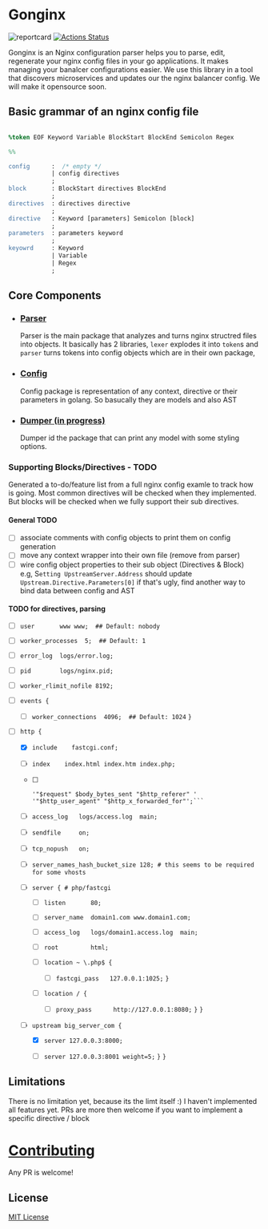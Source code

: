 # Gonginx
![reportcard](https://goreportcard.com/badge/github.com/tufanbarisyildirim/gonginx) [![Actions Status](https://github.com/tufanbarisyildirim/gonginx/workflows/Go/badge.svg)](https://github.com/tufanbarisyildirim/gonging/actions)


Gonginx is an Nginx configuration parser helps you to parse, edit, regenerate your nginx config files in your go applications. It makes managing your banalcer configurations easier. We use this library in a tool that discovers microservices and updates our the nginx balancer config. We will make it opensource soon.

## Basic grammar of an nginx config file
```yacc

%token EOF Keyword Variable BlockStart BlockEnd Semicolon Regex

%%

config      :  /* empty */ 
            | config directives
            ;
block       : BlockStart directives BlockEnd
            ;
directives  : directives directive
            ;
directive   : Keyword [parameters] Semicolon [block]
            ;
parameters  : parameters keyword
            ;
keyowrd     : Keyword 
            | Variable 
            | Regex
            ;
```

## Core Components
- ### [Parser](/parser) 
  Parser is the main package that analyzes and turns nginx structred files into objects. It basically has 2 libraries, `lexer` explodes it into `token`s and `parser` turns tokens into config objects which are in their own package, 
- ### [Config](/config)
  Config package is representation of any context, directive or their parameters in golang. So basucally they are models and also AST
- ### [Dumper (in progress)](/dumper)
  Dumper id the package that can print any model with some styling options. 

### Supporting Blocks/Directives - TODO
Generated a to-do/feature list from a full nginx config examle to track how is going.
Most common directives will be checked when they implemented. But blocks will be checked when we fully support their sub directives.

#### General TODO
- [ ]  associate comments with config objects to print them on config generation
- [ ]  move any context wrapper into their own file (remove from parser)
- [ ]  wire config object properties to their sub object (Directives & Block)   
       e.g, S`etting UpstreamServer.Address` should update `Upstream.Directive.Parameters[0]` if that's ugly, find another way to bind data between config and AST

#### TODO for directives, parsing
- [ ] `user       www www;  ## Default: nobody`
- [ ] `worker_processes  5;  ## Default: 1`
- [ ] `error_log  logs/error.log;`
- [ ] `pid        logs/nginx.pid;`
- [ ] `worker_rlimit_nofile 8192;`

- [ ] `events {`
  - [ ] `worker_connections  4096;  ## Default: 1024`
`}`

- [ ] `http {`
  - [x] `include    fastcgi.conf;`
  - [ ] `index    index.html index.htm index.php;`

  - [ ] ```log_format   main '$remote_addr - $remote_user [$time_local]  $status '
    '"$request" $body_bytes_sent "$http_referer" '
    '"$http_user_agent" "$http_x_forwarded_for"';```
  - [ ] `access_log   logs/access.log  main;`
  - [ ] `sendfile     on;`
  - [ ] `tcp_nopush   on;`
  - [ ] `server_names_hash_bucket_size 128; # this seems to be required for some vhosts`

  - [ ] `server { # php/fastcgi`
    - [ ] `listen       80;`
    - [ ] `server_name  domain1.com www.domain1.com;`
    - [ ] `access_log   logs/domain1.access.log  main;`
    - [ ] `root         html;`

    - [ ] `location ~ \.php$ {`
      - [ ] `fastcgi_pass   127.0.0.1:1025;`
    `}`
    - [ ] `location / {`
      - [ ] `proxy_pass      http://127.0.0.1:8080;`
    `}`
  `}`

  - [ ] `upstream big_server_com {`
    - [x] `server 127.0.0.3:8000;`
    - [ ] `server 127.0.0.3:8001 weight=5;`
  `}`
`}`


## Limitations
There is no limitation yet, because its the limt itself :) I haven't implemented all features yet. PRs are more then welcome if you want to implement a specific directive / block

# [Contributing](CONTRIBUTING.md)
Any PR is welcome!

## License
[MIT License](LICENSE)